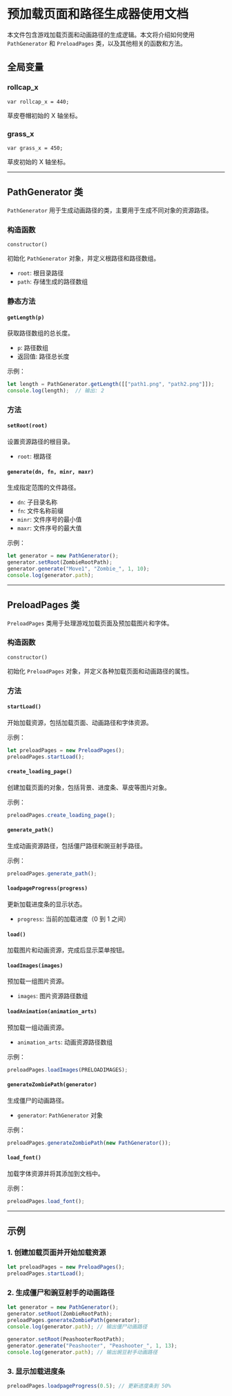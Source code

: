 # 预加载页面和路径生成器使用文档

本文件包含游戏加载页面和动画路径的生成逻辑。本文将介绍如何使用 `PathGenerator` 和 `PreloadPages` 类，以及其他相关的函数和方法。

## 全局变量

### rollcap_x

```var rollcap_x = 440;```

草皮卷帽初始的 X 轴坐标。

### grass_x

```var grass_x = 450;```

草皮初始的 X 轴坐标。

---

## PathGenerator 类

`PathGenerator` 用于生成动画路径的类，主要用于生成不同对象的资源路径。

### 构造函数

```constructor()```

初始化 `PathGenerator` 对象，并定义根路径和路径数组。

- `root`: 根目录路径
- `path`: 存储生成的路径数组

### 静态方法

#### ```getLength(p)```

获取路径数组的总长度。

- `p`: 路径数组
- 返回值: 路径总长度

示例：

```javascript
let length = PathGenerator.getLength([["path1.png", "path2.png"]]);
console.log(length);  // 输出: 2
```

### 方法

#### ```setRoot(root)```

设置资源路径的根目录。

- `root`: 根路径

#### ```generate(dn, fn, minr, maxr)```

生成指定范围的文件路径。

- `dn`: 子目录名称
- `fn`: 文件名称前缀
- `minr`: 文件序号的最小值
- `maxr`: 文件序号的最大值

示例：

```javascript
let generator = new PathGenerator();
generator.setRoot(ZombieRootPath);
generator.generate("Move1", "Zombie_", 1, 10);
console.log(generator.path);
```

---

## PreloadPages 类

`PreloadPages` 类用于处理游戏加载页面及预加载图片和字体。

### 构造函数

```constructor()```

初始化 `PreloadPages` 对象，并定义各种加载页面和动画路径的属性。

### 方法

#### ```startLoad()```

开始加载资源，包括加载页面、动画路径和字体资源。

示例：

```javascript
let preloadPages = new PreloadPages();
preloadPages.startLoad();
```

#### ```create_loading_page()```

创建加载页面的对象，包括背景、进度条、草皮等图片对象。

示例：

```javascript
preloadPages.create_loading_page();
```

#### ```generate_path()```

生成动画资源路径，包括僵尸路径和豌豆射手路径。

示例：

```javascript
preloadPages.generate_path();
```

#### ```loadpageProgress(progress)```

更新加载进度条的显示状态。

- `progress`: 当前的加载进度（0 到 1 之间）

#### ```load()```

加载图片和动画资源，完成后显示菜单按钮。

#### ```loadImages(images)```

预加载一组图片资源。

- `images`: 图片资源路径数组

#### ```loadAnimation(animation_arts)```

预加载一组动画资源。

- `animation_arts`: 动画资源路径数组

示例：

```javascript
preloadPages.loadImages(PRELOADIMAGES);
```

#### ```generateZombiePath(generator)```

生成僵尸的动画路径。

- `generator`: `PathGenerator` 对象

示例：

```javascript
preloadPages.generateZombiePath(new PathGenerator());
```

#### ```load_font()```

加载字体资源并将其添加到文档中。

示例：

```javascript
preloadPages.load_font();
```

---

## 示例

### 1. 创建加载页面并开始加载资源

```javascript
let preloadPages = new PreloadPages();
preloadPages.startLoad();
```

### 2. 生成僵尸和豌豆射手的动画路径

```javascript
let generator = new PathGenerator();
generator.setRoot(ZombieRootPath);
preloadPages.generateZombiePath(generator);
console.log(generator.path); // 输出僵尸动画路径

generator.setRoot(PeashooterRootPath);
generator.generate("Peashooter", "Peashooter_", 1, 13);
console.log(generator.path); // 输出豌豆射手动画路径
```

### 3. 显示加载进度条

```javascript
preloadPages.loadpageProgress(0.5); // 更新进度条到 50%
```
